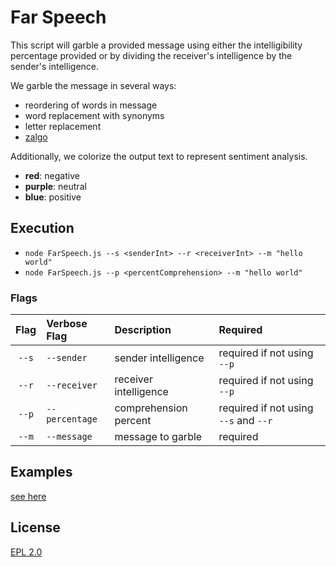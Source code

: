 # Far Speech

This script will garble a provided message using either the intelligibility percentage provided or by dividing the receiver's intelligence by the sender's intelligence.

We garble the message in several ways:

- reordering of words in message
- word replacement with synonyms
- letter replacement
- [zalgo](https://lingojam.com/ZalgoText)

Additionally, we colorize the output text to represent sentiment analysis.

- **red**: negative
- **purple**: neutral
- **blue**: positive

## Execution

- `node FarSpeech.js --s <senderInt> --r <receiverInt> --m "hello world"`
- `node FarSpeech.js --p <percentComprehension> --m "hello world"`

### Flags

| Flag  | Verbose Flag   | Description | Required |
|:-----:|:---------------|:------------|:---------|
| `--s` | `--sender`     | sender intelligence | required if not using `--p` |
| `--r` | `--receiver`   | receiver intelligence | required if not using `--p` |
| `--p` | `--percentage` | comprehension percent | required if not using `--s` and `--r` |
| `--m` | `--message`    | message to garble | required |

## Examples

[see here](examples/examples.md)

## License

[EPL 2.0](license.md)
